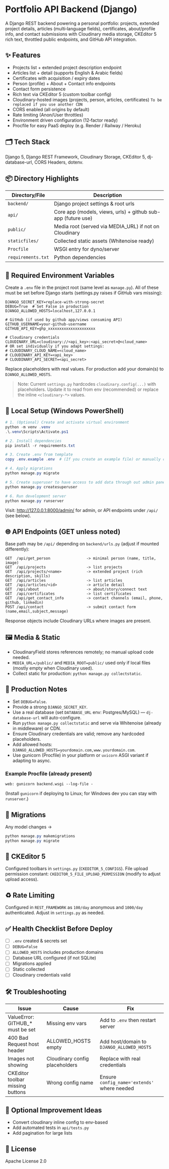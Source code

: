 # Portfolio API Backend (Django)

A Django REST backend powering a personal portfolio: projects, extended project details, articles (multi‑language fields), certificates, about/profile info, and contact submissions with Cloudinary media storage, CKEditor 5 rich text, throttled public endpoints, and GitHub API integration.

## ✨ Features
- Projects list + extended project description endpoint
- Articles list + detail (supports English & Arabic fields)
- Certificates with acquisition / expiry dates
- Person (profile) + About + Contact info endpoints
- Contact form persistence
- Rich text via CKEditor 5 (custom toolbar config)
- Cloudinary-hosted images (projects, person, articles, certificates) `To be replaced if you use another CDN`
- CORS enabled (all origins by default)
- Rate limiting (Anon/User throttles)
- Environment driven configuration (12‑factor ready)
- Procfile for easy PaaS deploy (e.g. Render / Railway / Heroku)

## 🗂 Tech Stack
Django 5, Django REST Framework, Cloudinary Storage, CKEditor 5, dj-database-url, CORS Headers, dotenv.

## 📦 Directory Highlights
| Directory/File | Description |
|----------------|-------------|
| `backend/` | Django project settings & root urls |
| `api/` | Core app (models, views, urls) + github sub-app (future use) |
| `public/` | Media root (served via MEDIA_URL) if not on Cloudinary |
| `staticfiles/` | Collected static assets (Whitenoise ready) |
| `Procfile` | WSGI entry for dyno/server |
| `requirements.txt` | Python dependencies |

## 🔐 Required Environment Variables
Create a `.env` file in the project root (same level as `manage.py`). All of these must be set before Django starts (settings.py raises if GitHub vars missing):
```
DJANGO_SECRET_KEY=replace-with-strong-secret
DEBUG=True  # Set False in production
DJANGO_ALLOWED_HOSTS=localhost,127.0.0.1

# GitHub (if used by github app/views consuming API)
GITHUB_USERNAME=your-github-username
GITHUB_API_KEY=ghp_xxxxxxxxxxxxxxxxxxxxx

# Cloudinary credentials
CLOUDINARY_URL=cloudinary://<api_key>:<api_secret>@<cloud_name>
# OR set individually if you adapt settings:
# CLOUDINARY_CLOUD_NAME=<cloud_name>
# CLOUDINARY_API_KEY=<api_key>
# CLOUDINARY_API_SECRET=<api_secret>
```
Replace placeholders with real values. For production add your domain(s) to `DJANGO_ALLOWED_HOSTS`.

> Note: Current `settings.py` hardcodes `cloudinary.config(...)` with placeholders. Update it to read from env (recommended) or replace the inline `<cloudinary-*>` values.

## 🧪 Local Setup (Windows PowerShell)
```powershell
# 1. (Optional) Create and activate virtual environment
python -m venv .venv
.\.venv\Scripts\Activate.ps1

# 2. Install dependencies
pip install -r requirements.txt

# 3. Create .env from template
copy .env.example .env  # (If you create an example file) or manually create

# 4. Apply migrations
python manage.py migrate

# 5. Create superuser to have access to add data through out admin panel and access to user (get_person functionality)
python manage.py createsuperuser

# 6. Run development server
python manage.py runserver
```
Visit: http://127.0.0.1:8000/admin/ for admin, or API endpoints under `/api/` (see below).

## 🌐 API Endpoints (GET unless noted)
Base path may be `/api/` depending on `backend/urls.py` (adjust if mounted differently):
```
GET  /api/get_person                -> minimal person (name, title, image)
GET  /api/projects                  -> list projects
GET  /api/projects/<name>           -> extended project (rich description, skills)
GET  /api/articles                  -> list articles
GET  /api/articles/<id>             -> article detail
GET  /api/about                     -> about/story/connect text
GET  /api/certificates              -> list certificates
GET  /api/get_contact_info          -> contact channels (email, phone, github, linkedin)
POST /api/contact                   -> submit contact form (name,email,subject,message)
```
Response objects include Cloudinary URLs where images are present.

## 🖼 Media & Static
- CloudinaryField stores references remotely; no manual upload code needed.
- `MEDIA_URL=/public/` and `MEDIA_ROOT=public/` used only if local files (mostly empty when Cloudinary used).
- Collect static for production: `python manage.py collectstatic`.

## 🚀 Production Notes
- Set `DEBUG=False`.
- Provide a strong `DJANGO_SECRET_KEY`.
- Use a real database (set `DATABASE_URL` env: Postgres/MySQL) — `dj-database-url` will auto-configure.
- Run `python manage.py collectstatic` and serve via Whitenoise (already in middleware) or CDN.
- Ensure Cloudinary credentials are valid; remove any hardcoded placeholders.
- Add allowed hosts: `DJANGO_ALLOWED_HOSTS=yourdomain.com,www.yourdomain.com`.
- Use gunicorn (Procfile) in your platform or `uvicorn` ASGI variant if adapting to async.

### Example Procfile (already present)
```
web: gunicorn backend.wsgi --log-file -
```
(Install `gunicorn` if deploying to Linux; for Windows dev you can stay with `runserver`.)

## 🔄 Migrations
Any model changes ->
```powershell
python manage.py makemigrations
python manage.py migrate
```

## 🧩 CKEditor 5
Configured toolbars in `settings.py` (`CKEDITOR_5_CONFIGS`). File upload permission constant: `CKEDITOR_5_FILE_UPLOAD_PERMISSION` (modify to adjust upload access).

## ♻ Rate Limiting
Configured in `REST_FRAMEWORK` as `100/day` anonymous and `1000/day` authenticated. Adjust in `settings.py` as needed.

## ✅ Health Checklist Before Deploy
- [ ] `.env` created & secrets set
- [ ] `DEBUG=False`
- [ ] `ALLOWED_HOSTS` includes production domains
- [ ] Database URL configured (if not SQLite)
- [ ] Migrations applied
- [ ] Static collected
- [ ] Cloudinary credentials valid

## 🛠 Troubleshooting
| Issue | Cause | Fix |
|-------|-------|-----|
| ValueError: GITHUB_* must be set | Missing env vars | Add to `.env` then restart server |
| 400 Bad Request host header | ALLOWED_HOSTS empty | Add host/domain to `DJANGO_ALLOWED_HOSTS` |
| Images not showing | Cloudinary config placeholders | Replace with real credentials |
| CKEditor toolbar missing buttons | Wrong config name | Ensure `config_name='extends'` where needed |

## 🔧 Optional Improvement Ideas
- Convert cloudinary inline config to env-based
- Add automated tests in `api/tests.py`
- Add pagination for large lists

## 📄 License
Apache License 2.0

